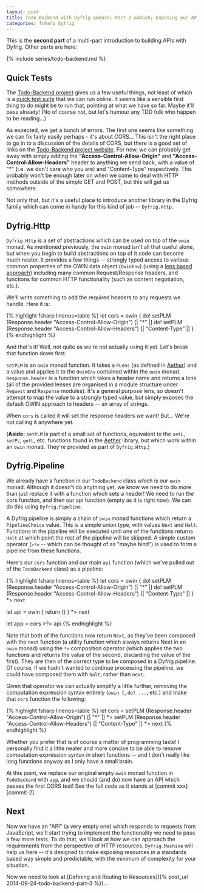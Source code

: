 ```yaml
---
layout: post
title: Todo-Backend with Dyfrig &mdash; Part 2 &mdash; Exposing our API
categories: fsharp dyfrig
---
```


This is the __second part__ of a multi-part introduction to building APIs with Dyfrig. Other parts are here:

{% include series/todo-backend.md %}

## Quick Tests

The [Todo-Backend project][tb] gives us a few useful things, not least of which is a [quick test suite][tb-tests] that we can run online. It seems like a sensible first thing to do might be to run that, pointing at what we have so far. Maybe it'll pass already! (No of course not, but let's humour any TDD folk who happen to be reading...)

As expected, we get a bunch of errors. The first one seems like something we can fix fairly easily perhaps - it's about CORS... This isn't the right place to go in to a discussion of the details of CORS, but there is a good set of links on the [Todo-Backend project website][tb-cors]. For now, we can probably get away with simply adding the **"Access-Control-Allow-Origin"** and **"Access-Control-Allow-Headers"** header to anything we send back, with a value of "*" (i.e. we don't care who you are) and "Content-Type" respectively. This probably won't be enough later on when we come to deal with HTTP methods outside of the simple GET and POST, but this will get us somewhere.

Not only that, but it's a useful place to introduce another library in the Dyfrig family which can come in handy for this kind of job -- `Dyfrig.Http`.

## Dyfrig.Http

`Dyfrig.Http` is a set of abstractions which can be used on top of the `owin` monad. As mentioned previously, the `owin` monad isn't all that useful alone, but when you begin to build abstractions on top of it code can become much neater. It provides a few things -- strongly typed access to various common properties of the OWIN data object (`OwinEnv`) (using a [lens based approach][aether]) including many common Request/Response headers, and functions for common HTTP functionality (such as content negotiation, etc.).

We'll write something to add the required headers to any requests we handle. Here it is:

{% highlight fsharp linenos=table %}
let cors =
    owin {
        do! setPLM (Response.header "Access-Control-Allow-Origin") [| "*" |]
        do! setPLM (Response.header "Access-Control-Allow-Headers") [| "Content-Type" |] }
{% endhighlight %}

And that's it! Well, not quite as we're not actually using it yet. Let's break that function down first.

`setPLM` is an `owin` monad function. It takes a `PLens` (as defined in [Aether][aether]) and a value and applies it to the `OwinEnv` contained within the `owin` monad. `Response.header` is a function which takes a header name and returns a lens (all of the provided lenses are organised in a module structure under `Request` and `Response` modules). It's a general purpose lens, so doesn't attempt to map the value to a strongly typed value, but simply exposes the default OWIN approach to headers -- an array of strings.

When `cors` is called it will set the response headers we want! But... We're not calling it anywhere yet.

(**Aside:** `setPLM` is part of a small set of functions, equivalent to the `setL`, `setPL`, `getL`, etc. functions found in the [Aether][aether] library, but which work within an `owin` monad. They're provided as part of `Dyfrig.Http`.)

## Dyfrig.Pipeline

We already have a function in our `TodoBackend` class which is our `owin` monad. Although it doesn't do anything yet, we know we need to do more than just replace it with a function which sets a header! We need to run the cors function, and then our api function (empty as it is right now). We can do this using `Dyfrig.Pipeline`.

A Dyfrig pipeline is simply a chain of `owin` monad functions which return a `PipelineChoice` value. This is a simple union type, with values `Next` and `Halt`. Functions in the pipeline will be executed until one of the functions returns `Halt` at which point the rest of the pipeline will be skipped. A simple custom operator (`>?=` -- which can be thought of as "maybe bind") is used to form a pipeline from these functions.

Here's our `cors` function and our main `api` function (which we've pulled out of the `TodoBackend` class) as a pipeline:

{% highlight fsharp linenos=table %}
let cors =
    owin {
        do! setPLM (Response.header "Access-Control-Allow-Origin") [| "*" |]
        do! setPLM (Response.header "Access-Control-Allow-Headers") [| "Content-Type" |] }
    *> next

let api =
       owin { return () }
    *> next

let app =
        cors
    >?= api
{% endhighlight %}

Note that both of the functions now return `Next`, as they've been composed with the `next` function (a utility function which always returns Next in an `owin` monad) using the `*>` composition operator (which applies the two functions and returns the value of the second, discarding the value of the first). They are then of the correct type to be composed in a Dyfrig pipeline. Of course, if we hadn't wanted to continue processing the pipeline, we could have composed them with `halt`, rather than `next`.

Given that operator we can actually simplify a little further, removing the computation expression syntax entirely (`owin {`, `do! ...`, etc.) and make that `cors` function the following:

{% highlight fsharp linenos=table %}
let cors =
       setPLM (Response.header "Access-Control-Allow-Origin") [| "*" |]
    *> setPLM (Response.header "Access-Control-Allow-Headers") [| "Content-Type" |]
    *> next
{% endhighlight %}

Whether you prefer that is of course a matter of programming taste! I personally find it a little neater and more concise to be able to remove computation expression syntax in short functions -- and I don't really like long functions anyway as I only have a small brain.

At this point, we replace our original empty `owin` monad function in `TodoBackend` with `app`, and we should (and do) now have an API which passes the first CORS test! See the full code as it stands at [commit xxx][commit-2].

## Next

Now we have an "API" (a very empty one) which responds to requests from JavaScript, we'll start trying to implement the functionality we need to pass a few more tests. To do that, we'll look at how we can approach the requirements from the perspective of HTTP resources. `Dyfrig.Machine` will help us here -- it's designed to make exposing resources in a standards based way simple and predictable, with the minimum of complexity for your situation. 

Now we need to look at [Defining and Routing to Resources]({% post_url 2014-09-24-todo-backend-part-3 %})...

<!-- Todo Backend -->

[tb]: http://todo-backend.thepete.net
[tb-tests]: http://todo-backend.thepete.net/specs/index.html
[tb-cors]: http://todo-backend.thepete.net/implementing.html

<!-- General -->

[aether]: https://github.com/xyncro/aether
